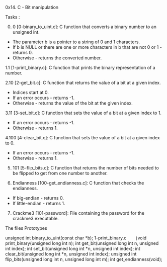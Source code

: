 0x14. C - Bit manipulation

 Tasks :

0. 0
  [0-binary_to_uint.c]: C function that converts a binary number
  to an unsigned int.
  * The parameter b is a pointer to a string of 0 and 1 characters.
  * If b is NULL or there are one or more characters in b that are
  not 0 or 1 - returns 0.
  * Otherwise - returns the converted number.

1.1
 [1-print_binary.c]: C function that prints the binary representation of a number.

2.10
  [2-get_bit.c]: C function that returns the value of a bit at a given index.
  * Indices start at 0.
  * If an error occurs - returns -1.
  * Otherwise - returns the value of the bit at the given index.

3.11
  [3-set_bit.c]: C function that sets the value of a bit at a given index
  to 1.
  * If an error occurs - returns -1.
  * Otherwise - returns 1.

4.100
  [4-clear_bit.c]: C function that sets the value of a bit at a given index to 0.
  * If an error occurs - returns -1.
  * Otherwise - returns 1.

5. 101
  [5-flip_bits.c]: C function that returns the number of bits needed
  to be flipped to get from one number to another.

6. Endianness
  [100-get_endianness.c]: C function that checks the endianness.
  * If big-endian - returns 0.
  * If little-endian - returns 1.

7. Crackme3
  [101-password]: File containing the password for the crackme3 executable.

The files Prototypes

unsigned int binary_to_uint(const char *b);
1-print_binary.c`     | `void print_binary(unsigned long int n);
int get_bit(unsigned long int n, unsigned int index);
int set_bit(unsigned long int *n, unsigned int index);
int clear_bit(unsigned long int *n, unsigned int index);
unsigned int flip_bits(unsigned long int n, unsigned long int m);
int get_endianness(void);
